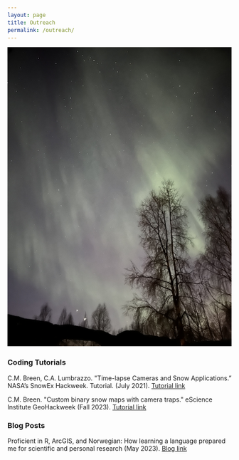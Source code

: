 ```yaml
---
layout: page
title: Outreach
permalink: /outreach/
---
```


<img src="\imgs\northernlights.jpg" alt="snow prints">

### Coding Tutorials 

C.M. Breen, C.A. Lumbrazzo. "Time-lapse Cameras and Snow Applications.” NASA’s SnowEx Hackweek. Tutorial. (July 2021).
<a href="https://snowex-hackweek.github.io/website/tutorials/camera-traps-tutorial/timelapse-camera-tutorial.html">Tutorial link</a> 

C.M. Breen. "Custom binary snow maps with camera traps." eScience Institute GeoHackweek (Fall 2023). 
<a href="https://catherine-m-breen.github.io/binarysnowmaps/chapters/Chp1_motivation.html">Tutorial link</a> 

### Blog Posts 
Proficient in R, ArcGIS, and Norwegian: How learning a language prepared me for scientific and personal research (May 2023). 
<a href="https://sefs.uw.edu/students/student-blog-post/field-study-experience-katie-breen-oslo-norway/ ">Blog link</a> 

